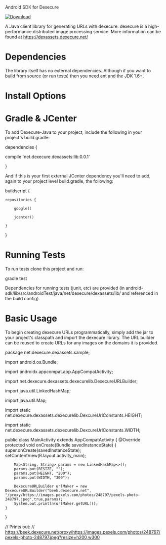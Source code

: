 Android SDK for Dexecure

[ ![Download](https://api.bintray.com/packages/dexecure/maven/android-sdk/images/download.svg?version=0.0.1) ](https://bintray.com/dexecure/maven/android-sdk/0.0.1/link)


A Java client library for generating URLs with dexecure. dexecure is a high-performance distributed image processing service. More information can be found at https://dexassets.dexecure.net/

# Dependencies

The library itself has no external dependencies. Although if you want to build from source (or run tests) then you need ant and the JDK 1.6+.

# Install Options

# Gradle & JCenter
To add Dexecure-Java to your project, include the following in your project's build.gradle:


dependencies {

   compile 'net.dexecure.dexassets:lib:0.0.1'
  
}


And if this is your first external JCenter dependency you'll need to add, again to your project level build.gradle, the following:


buildscript {

    repositories {
    
        google()
        
        jcenter()
        
    }
}

# Running Tests

To run tests clone this project and run:

gradle test

Dependencies for running tests (junit, etc) are provided (in android-sdk/lib/src/androidTest/java/net/dexecure/dexassets/lib/ and referenced in the build config).

# Basic Usage

To begin creating dexecure URLs programmatically, simply add the jar to your project's classpath and import the dexecure library. The URL builder can be reused to create URLs for any images on the domains it is provided.


package net.dexecure.dexassets.sample;

import android.os.Bundle;

import androidx.appcompat.app.AppCompatActivity;

import net.dexecure.dexassets.dexecurelib.DexecureURLBuilder;

import java.util.LinkedHashMap;

import java.util.Map;

import static net.dexecure.dexassets.dexecurelib.DexcureUrlConstants.HEIGHT;

import static net.dexecure.dexassets.dexecurelib.DexcureUrlConstants.WIDTH;

public class MainActivity extends AppCompatActivity {
    @Override
    protected void onCreate(Bundle savedInstanceState) {
        super.onCreate(savedInstanceState);
        setContentView(R.layout.activity_main);

        Map<String, String> params = new LinkedHashMap<>();
        params.put(RESIZE, "");
        params.put(HEIGHT, "200");
        params.put(WIDTH, "300");

        DexecureURLBuilder urlMaker = new DexecureURLBuilder("beek.dexecure.net", "/proxy/https://images.pexels.com/photos/248797/pexels-photo-248797.jpeg",true,params);
        System.out.println(urlMaker.getURL());
    }
}

// Prints out:
// https://beek.dexecure.net/proxy/https://images.pexels.com/photos/248797/pexels-photo-248797.jpeg?resize=h200,w300
